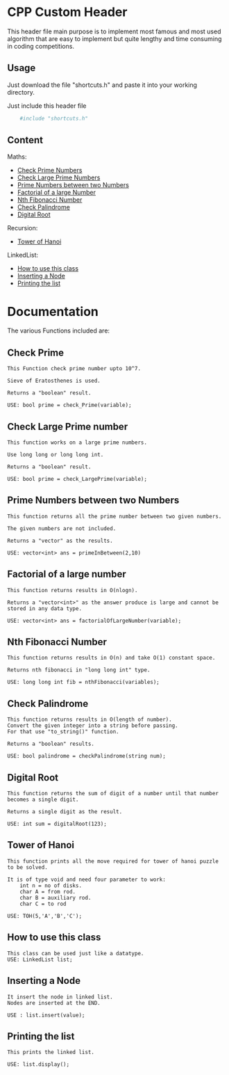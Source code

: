 
# CPP Custom Header

This header file main purpose is to implement most famous and most used algorithm that are easy to implement but quite lengthy and time consuming in coding competitions.




## Usage

Just download the file "shortcuts.h" and paste it into your working directory.

Just include this header file

```bash
    #include "shortcuts.h"
```
    
## Content

Maths:

- [Check Prime Numbers](#Check-Prime)
- [Check Large Prime Numbers](#Check-Large-Prime-number)
- [Prime Numbers between two Numbers](#Prime-Numbers-between-two-Numbers)
- [Factorial of a large Number](#Factorial-of-a-large-number)
- [Nth Fibonacci Number](#Nth-Fibonacci-Number)
- [Check Palindrome](#Check-Palindrome)
- [Digital Root](#Digital-Root)


Recursion:

- [Tower of Hanoi](#Tower-of-Hanoi)

LinkedList:

- [How to use this class](#How-to-use-this-class)
- [Inserting a Node](#Inserting-a-Node)
- [Printing the list](#Printing-the-list)


# Documentation

The various Functions included are:

## Check Prime 
    
    This Function check prime number upto 10^7.

    Sieve of Eratosthenes is used.
    
    Returns a "boolean" result.
    
    USE: bool prime = check_Prime(variable);

## Check Large Prime number

    This function works on a large prime numbers.

    Use long long or long long int. 

    Returns a "boolean" result.

    USE: bool prime = check_LargePrime(variable);

## Prime Numbers between two Numbers

    This function returns all the prime number between two given numbers.

    The given numbers are not included.

    Returns a "vector" as the results.

    USE: vector<int> ans = primeInBetween(2,10)

## Factorial of a large number

    This function returns results in O(nlogn).

    Returns a "vector<int>" as the answer produce is large and cannot be stored in any data type.

    USE: vector<int> ans = factorialOfLargeNumber(variable);

## Nth Fibonacci Number

    This function returns results in O(n) and take O(1) constant space.

    Returns nth fibonacci in "long long int" type.

    USE: long long int fib = nthFibonacci(variables);

## Check Palindrome
    This function returns results in O(length of number).
    Convert the given integer into a string before passing.
    For that use "to_string()" function.

    Returns a "boolean" results.

    USE: bool palindrome = checkPalindrome(string num);

## Digital Root
    This function returns the sum of digit of a number until that number becomes a single digit.

    Returns a single digit as the result.

    USE: int sum = digitalRoot(123);

## Tower of Hanoi
    This function prints all the move required for tower of hanoi puzzle to be solved.

    It is of type void and need four parameter to work:
        int n = no of disks.
        char A = from rod.
        char B = auxiliary rod.
        char C = to rod

    USE: TOH(5,'A','B','C'); 

## How to use this class
    This class can be used just like a datatype.
    USE: LinkedList list;

## Inserting a Node
    It insert the node in linked list.
    Nodes are inserted at the END.

    USE : list.insert(value);

## Printing the list
    This prints the linked list.

    USE: list.display();                     





    
    
